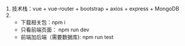 1. 技术栈：vue + vue-router + bootstrap + axios + express + MongoDB
2. - 下载相关包：npm i
   - 只看前端页面： npm run dev
   - 前端加后端（需要数据库): npm run test
